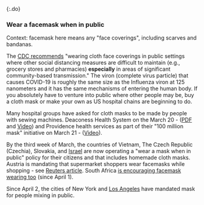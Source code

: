 {:.do}
### Wear a facemask when in public

Context: facemask here means any "face coverings", including scarves and bandanas.

The [CDC recommends](https://www.cdc.gov/coronavirus/2019-ncov/prevent-getting-sick/cloth-face-cover.html) "wearing cloth face coverings in public settings where other social distancing measures are difficult to maintain (e.g., grocery stores and pharmacies) **especially** in areas of significant community-based transmission."
The viron (complete virus particle) that causes COVID-19 is roughly the same size as the Influenza viron at 125 nanometers and it has the same mechanisms of entering the human body. 
If you absolutely have to venture into public where other people may be, buy a cloth mask or make your own as US hospital chains are beginning to do. 

Many hospital groups have asked for cloth masks to be made by people with sewing machines. Deaconess Health System on the March 20 - ([PDF](https://www.deaconess.com/How-to-make-a-Face-Mask/Documents-Mask/Mask-Information) and [Video](https://youtu.be/9tBg0Os5FWQ)) and Providence health services as part of their "100 million mask" initiative on March 21 - ([Video](https://vimeo.com/399324367/13cd93f150)).

By the third week of March, the countries of Vietnam, The Czech Republic (Czechia), Slovakia, and [Israel](https://www.haaretz.com/israel-news/.premium-israelis-told-to-all-wear-face-masks-in-public-here-s-how-to-do-it-1.8735498)  are now operating a "wear a mask when in public" policy for their citizens and that includes homemade cloth masks. 
Austria is mandating that supermarket shoppers wear facemasks while shopping - see [Reuters article](https://www.reuters.com/article/us-health-coronavirus-austria-masks/austrian-supermarkets-hand-out-face-masks-before-they-become-compulsory-idUSKBN21J5Y9). 
South Africa [is encouraging facemask wearing too](https://www.dailymaverick.co.za/article/2020-04-01-the-great-mask-debate-policy-shifts-towards-masks-in-sa-and-elsewhere/) (since April 1).

Since April 2, the cities of New York and [Los Angeles](https://twitter.com/ABC/status/1245670123823923200) have mandated mask for people mixing in public.
